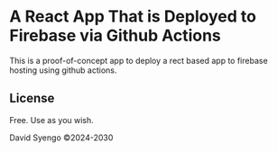 # A React App That is Deployed to Firebase via Github Actions
This is a proof-of-concept app to deploy a rect based app to firebase hosting using github actions.

## License
Free. Use as you wish.

David Syengo &copy;2024-2030
